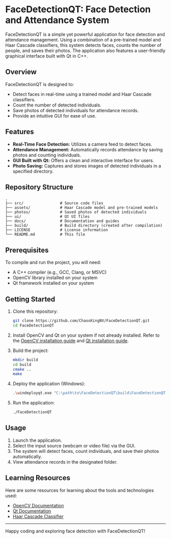 # FaceDetectionQT: Face Detection and Attendance System

FaceDetectionQT is a simple yet powerful application for face detection and attendance management. Using a combination of a pre-trained model and Haar Cascade classifiers, this system detects faces, counts the number of people, and saves their photos. The application also features a user-friendly graphical interface built with Qt in C++.

## Overview

FaceDetectionQT is designed to:

- Detect faces in real-time using a trained model and Haar Cascade classifiers.
- Count the number of detected individuals.
- Save photos of detected individuals for attendance records.
- Provide an intuitive GUI for ease of use.

## Features

- **Real-Time Face Detection:** Utilizes a camera feed to detect faces.
- **Attendance Management:** Automatically records attendance by saving photos and counting individuals.
- **GUI Built with Qt:** Offers a clean and interactive interface for users.
- **Photo Saving:** Captures and stores images of detected individuals in a specified directory.

## Repository Structure

```
.
├── src/                # Source code files
├── assets/             # Haar Cascade model and pre-trained models
├── photos/             # Saved photos of detected individuals
├── ui/                 # Qt UI files
├── docs/               # Documentation and guides
├── build/              # Build directory (created after compilation)
├── LICENSE             # License information
└── README.md           # This file
```

## Prerequisites

To compile and run the project, you will need:

- A C++ compiler (e.g., GCC, Clang, or MSVC)
- OpenCV library installed on your system
- Qt framework installed on your system

## Getting Started

1. Clone this repository:
   ```bash
   git clone https://github.com/ChaosKingNV/FaceDetectionQT.git
   cd FaceDetectionQT
   ```

2. Install OpenCV and Qt on your system if not already installed. Refer to the [OpenCV installation guide](https://docs.opencv.org/master/df/d65/tutorial_table_of_content_introduction.html) and [Qt installation guide](https://doc.qt.io/qt-5/gettingstarted.html).

3. Build the project:
   ```bash
   mkdir build
   cd build
   cmake ..
   make
   ```

4. Deploy the application (Windows):
   ```bash
   .\windeployqt.exe "C:\path\to\FaceDetectionQT\build\FaceDetectionQT.exe"
   ```

5. Run the application:
   ```bash
   ./FaceDetectionQT
   ```

## Usage

1. Launch the application.
2. Select the input source (webcam or video file) via the GUI.
3. The system will detect faces, count individuals, and save their photos automatically.
4. View attendance records in the designated folder.

## Learning Resources

Here are some resources for learning about the tools and technologies used:

- [OpenCV Documentation](https://docs.opencv.org/)
- [Qt Documentation](https://doc.qt.io/qt-5/)
- [Haar Cascade Classifier](https://docs.opencv.org/master/d7/d8b/tutorial_py_face_detection.html)
---

Happy coding and exploring face detection with FaceDetectionQT!
